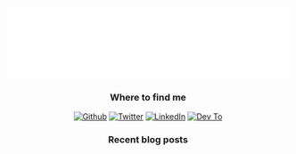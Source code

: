 <p align="center">
  <img alt="fguisso" src="https://raw.githubusercontent.com/fguisso/fguisso/master/new_terminal.svg" />
</p>

<h3 align="center">Where to find me</h3>
  <p align="center">
    <a href="https://github.com/fguisso" target="_blank"><img alt="Github" src="https://img.shields.io/badge/GitHub-%2312100E.svg?&style=for-the-badge&logo=Github&logoColor=white" /></a>
    <a href="https://twitter.com/_fguisso" target="_blank"><img alt="Twitter" src="https://img.shields.io/badge/twitter-%231DA1F2.svg?&style=for-the-badge&logo=twitter&logoColor=white" /></a>
    <a href="https://www.linkedin.com/in/fernandoguisso" target="_blank"><img alt="LinkedIn" src="https://img.shields.io/badge/linkedin-%230077B5.svg?&style=for-the-badge&logo=linkedin&logoColor=white" /></a>
    <a href="https://dev.to/fguisso" target="_blank"><img alt="Dev To" src="https://img.shields.io/badge/dev.to-%2312100E.svg?&style=for-the-badge&logo=dev.to&logoColor=white" /></a>
</p>

<h3 align="center">Recent blog posts</h3>
  <p align="center">
    <!-- BLOG-POST-LIST:START -->
    <!-- BLOG-POST-LIST:END -->
  </p>
